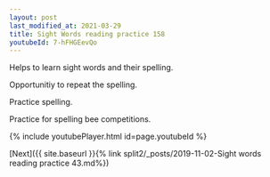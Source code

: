 ```yaml
---
layout: post
last_modified_at: 2021-03-29
title: Sight Words reading practice 158
youtubeId: 7-hFHGEevQo
---
```

 
 
Helps to learn sight words and their spelling.

Opportunitiy to repeat the spelling. 

Practice spelling. 
 
Practice for spelling bee competitions. 
 
{% include youtubePlayer.html id=page.youtubeId %}
 
 

[Next]({{ site.baseurl }}{% link  split2/_posts/2019-11-02-Sight words reading practice 43.md%})
 

